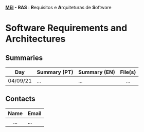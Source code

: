 **[MEI](../../../) - RAS** : **R**equisitos e **A**rquiteturas de **S**oftware
# Software Requirements and Architectures

## Summaries

| Day | Summary (PT)| Summary (EN)| File(s)|
| :------:| :-----------| :-----------| :-----------:|
| 04/09/21 | ... | ... | ... |

## Contacts

| Name | Email |
| :------:| :-----------|
| ... | ... |